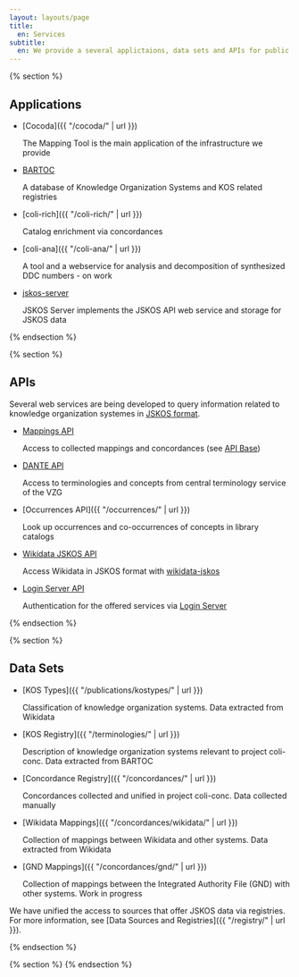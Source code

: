 ```yaml
---
layout: layouts/page
title:
  en: Services
subtitle:
  en: We provide a several applictaions, data sets and APIs for public use.
---
```


{% section %}

## Applications

- [Cocoda]({{ "/cocoda/" | url }})

  The Mapping Tool is the main application of the infrastructure we provide

- [BARTOC](https://bartoc.org/)

  A database of Knowledge Organization Systems and KOS related registries

- [coli-rich]({{ "/coli-rich/" | url }})

  Catalog enrichment via concordances 

- [coli-ana]({{ "/coli-ana/" | url }})

  A tool and a webservice for analysis and decomposition of synthesized DDC numbers - on work
  
- [jskos-server](https://github.com/gbv/jskos-server)

  JSKOS Server implements the JSKOS API web service and storage for JSKOS data

{% endsection %}

{% section %}

## APIs
Several web services are being developed to query information related to knowledge organization systemes in [JSKOS format](https://gbv.github.io/jskos/).

- [Mappings API](https://coli-conc.gbv.de/api/mappings)

  Access to collected mappings and concordances (see [API Base](https://coli-conc.gbv.de/api/))

- [DANTE API](https://api.dante.gbv.de/)

  Access to terminologies and concepts from central terminology service of the VZG

- [Occurrences API]({{ "/occurrences/" | url }})

  Look up occurrences and co-occurrences of concepts in library catalogs

- [Wikidata JSKOS API](https://coli-conc.gbv.de/services/wikidata/)

  Access Wikidata in JSKOS format with [wikidata-jskos](https://github.com/gbv/wikidata-jskos)
  
- [Login Server API](https://coli-conc.gbv.de/login/)

  Authentication for the offered services via [Login Server](https://github.com/gbv/login-server)


{% endsection %}

{% section %}

## Data Sets
- [KOS Types]({{ "/publications/kostypes/" | url }})

  Classification of knowledge organization systems. Data extracted from Wikidata

- [KOS Registry]({{ "/terminologies/" | url }})

  Description of knowledge organization systems relevant to project coli-conc. Data extracted from BARTOC

- [Concordance Registry]({{ "/concordances/" | url }})

  Concordances collected and unified in project coli-conc. Data collected manually

- [Wikidata Mappings]({{ "/concordances/wikidata/" | url }})

  Collection of mappings between Wikidata and other systems. Data extracted from Wikidata

- [GND Mappings]({{ "/concordances/gnd/" | url }})

  Collection of mappings between the Integrated Authority File (GND) with other systems. Work in progress

We have unified the access to sources that offer JSKOS data via registries. For more information, see [Data Sources and Registries]({{ "/registry/" | url }}).

{% endsection %}

{% section %}
{% endsection %}
